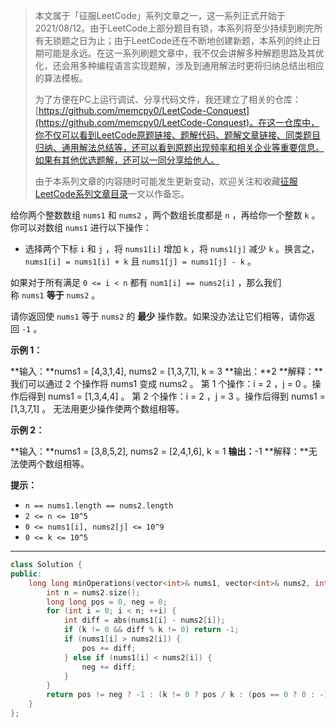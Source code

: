 > 本文属于「征服LeetCode」系列文章之一，这一系列正式开始于2021/08/12。由于LeetCode上部分题目有锁，本系列将至少持续到刷完所有无锁题之日为止；由于LeetCode还在不断地创建新题，本系列的终止日期可能是永远。在这一系列刷题文章中，我不仅会讲解多种解题思路及其优化，还会用多种编程语言实现题解，涉及到通用解法时更将归纳总结出相应的算法模板。
> <b></b>
> 
> 为了方便在PC上运行调试、分享代码文件，我还建立了相关的仓库：[https://github.com/memcpy0/LeetCode-Conquest](https://github.com/memcpy0/LeetCode-Conquest)。在这一仓库中，你不仅可以看到LeetCode原题链接、题解代码、题解文章链接、同类题目归纳、通用解法总结等，还可以看到原题出现频率和相关企业等重要信息。如果有其他优选题解，还可以一同分享给他人。
> <b></b>
> 
> 由于本系列文章的内容随时可能发生更新变动，欢迎关注和收藏[征服LeetCode系列文章目录](https://memcpy0.blog.csdn.net/article/details/119656559)一文以作备忘。

给你两个整数数组 `nums1` 和 `nums2` ，两个数组长度都是 `n` ，再给你一个整数 `k` 。你可以对数组 `nums1` 进行以下操作：
- 选择两个下标 `i` 和 `j` ，将 `nums1[i]` 增加 `k` ，将 `nums1[j]` 减少 `k` 。换言之，`nums1[i] = nums1[i] + k` 且 `nums1[j] = nums1[j] - k` 。

如果对于所有满足 `0 <= i < n` 都有 `num1[i] == nums2[i]` ，那么我们称 `nums1` **等于** `nums2` 。

请你返回使 `nums1` 等于 `nums2` 的 **最少** 操作数。如果没办法让它们相等，请你返回 `-1` 。

**示例 1：**

**输入：**nums1 = [4,3,1,4], nums2 = [1,3,7,1], k = 3
**输出：**2
**解释：**我们可以通过 2 个操作将 nums1 变成 nums2 。
第 1 个操作：i = 2 ，j = 0 。操作后得到 nums1 = [1,3,4,4] 。
第 2 个操作：i = 2 ，j = 3 。操作后得到 nums1 = [1,3,7,1] 。
无法用更少操作使两个数组相等。

**示例 2：**

**输入：**nums1 = [3,8,5,2], nums2 = [2,4,1,6], k = 1
**输出：**-1
**解释：**无法使两个数组相等。

**提示：**

- `n == nums1.length == nums2.length`
- `2 <= n <= 10^5`
- `0 <= nums1[i], nums2[j] <= 10^9`
- `0 <= k <= 10^5`

---
```cpp
class Solution {
public:
    long long minOperations(vector<int>& nums1, vector<int>& nums2, int k) {
        int n = nums2.size();
        long long pos = 0, neg = 0;
        for (int i = 0; i < n; ++i) {
            int diff = abs(nums1[i] - nums2[i]);
            if (k != 0 && diff % k != 0) return -1;
            if (nums1[i] > nums2[i]) {
                pos += diff;
            } else if (nums1[i] < nums2[i]) {
                neg += diff;
            }
        }
        return pos != neg ? -1 : (k != 0 ? pos / k : (pos == 0 ? 0 : -1));
    }
};
```